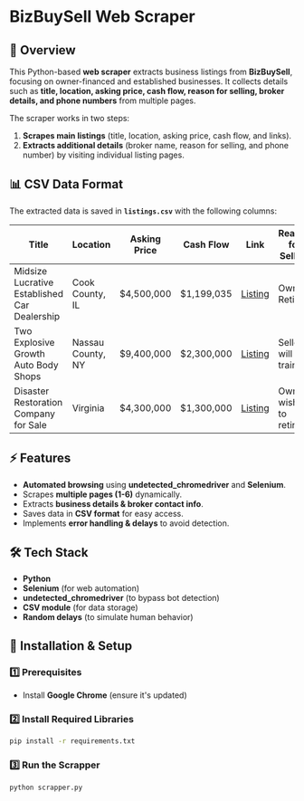 #  BizBuySell Web Scraper  

## 📌 Overview  
This Python-based **web scraper** extracts business listings from **BizBuySell**, focusing on owner-financed and established businesses. It collects details such as **title, location, asking price, cash flow, reason for selling, broker details, and phone numbers** from multiple pages.  

The scraper works in two steps:  
1. **Scrapes main listings** (title, location, asking price, cash flow, and links).  
2. **Extracts additional details** (broker name, reason for selling, and phone number) by visiting individual listing pages.

## 📊 CSV Data Format  

The extracted data is saved in **`listings.csv`** with the following columns:  

| Title                                     | Location          | Asking Price | Cash Flow         | Link                                                                                     | Reason for Selling       | Broker Name                   | Phone Number  |
|-------------------------------------------|-------------------|--------------|-------------------|-----------------------------------------------------------------------------------------|-------------------------|------------------------------|--------------|
| Midsize Lucrative Established Car Dealership | Cook County, IL   | $4,500,000   | $1,199,035       | [Listing](https://www.bizbuysell.com/Business-Opportunity/midsize-lucrative-established-car-dealership/2183786/) | Owner Retiring          | N/A                          | 708-943-7253 |
| Two Explosive Growth Auto Body Shops      | Nassau County, NY | $9,400,000   | $2,300,000       | [Listing](https://www.bizbuysell.com/Business-Opportunity/two-explosive-growth-auto-body-shops/2345250/) | Seller will train       | Vested Business Brokers, Ltd | 855-928-5105 |
| Disaster Restoration Company for Sale     | Virginia          | $4,300,000   | $1,300,000       | [Listing](https://www.bizbuysell.com/Business-Opportunity/disaster-restoration-company-for-sale/2284531/) | Owner wishes to retire | Gavin Raphael                 | 804-781-3155 |


## ⚡ Features  
- **Automated browsing** using **undetected_chromedriver** and **Selenium**.  
- Scrapes **multiple pages (1-6)** dynamically.  
- Extracts **business details & broker contact info**.  
- Saves data in **CSV format** for easy access.  
- Implements **error handling & delays** to avoid detection.  

## 🛠️ Tech Stack  
- **Python**  
- **Selenium** (for web automation)  
- **undetected_chromedriver** (to bypass bot detection)  
- **CSV module** (for data storage)  
- **Random delays** (to simulate human behavior)  

## 🚀 Installation & Setup  

### 1️⃣ Prerequisites  
- Install **Google Chrome** (ensure it's updated)  

### 2️⃣ Install Required Libraries  
```sh
pip install -r requirements.txt
```

### 3️⃣ Run the Scrapper  
```sh
python scrapper.py
```

